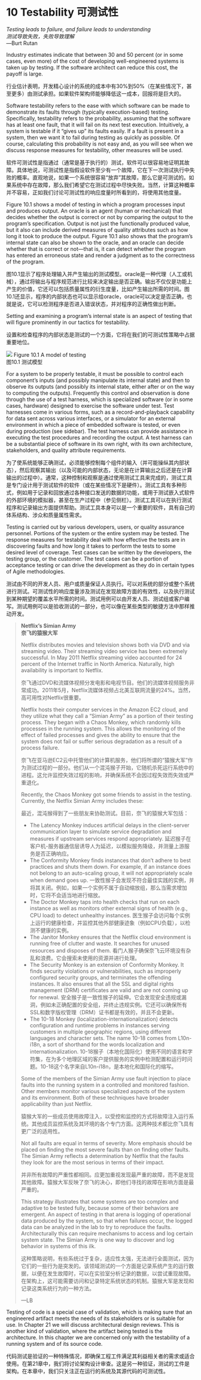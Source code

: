 10 Testability 可测试性
===

<!--https://blog.csdn.net/susemm/article/details/122770698-->

_Testing leads to failure, and failure leads to understanding_   
_测试导致失败，失败导致理解_   
—Burt Rutan

Industry estimates indicate that between 30 and 50 percent (or in some cases, even more) of the cost of developing well-engineered systems is taken up by testing. If the software architect can reduce this cost, the payoff is large.

行业估计表明，开发精心设计的系统的成本中有30%到50%（在某些情况下，甚至更多）由测试承担。如果软件架构师能够降低这一成本，回报将是巨大的。

Software testability refers to the ease with which software can be made to demonstrate its faults through (typically execution-based) testing. Specifically, testability refers to the probability, assuming that the software has at least one fault, that it will fail on its next test execution. Intuitively, a system is testable if it “gives up” its faults easily. If a fault is present in a system, then we want it to fail during testing as quickly as possible. Of course, calculating this probability is not easy and, as you will see when we discuss response measures for testability, other measures will be used.

软件可测试性是指通过（通常是基于执行的）测试，软件可以很容易地证明其故障。具体地说，可测试性是指假设软件至少有一个故障，它在下一次测试执行中失败的概率。直观地说，如果一个系统很容易“放弃”其故障，那么它是可测试的。如果系统中存在故障，那么我们希望它在测试过程中尽快失败。当然，计算这种概率并不容易，正如我们讨论可测试性的响应度量时所看到的，将使用其他度量。

Figure 10.1 shows a model of testing in which a program processes input and produces output. An oracle is an agent (human or mechanical) that decides whether the output is correct or not by comparing the output to the program’s specification. Output is not just the functionally produced value, but it also can include derived measures of quality attributes such as how long it took to produce the output. Figure 10.1 also shows that the program’s internal state can also be shown to the oracle, and an oracle can decide whether that is correct or not—that is, it can detect whether the program has entered an erroneous state and render a judgment as to the correctness of the program.

图10.1显示了程序处理输入并产生输出的测试模型。oracle是一种代理（人工或机械），通过将输出与程序规范进行比较来决定输出是否正确。输出不仅仅是功能上产生的价值，它还可以包括质量属性的衍生度量，比如产生输出所需的时间。图10.1还显示，程序的内部状态也可以显示给oracle，oracle可以决定是否正确，也就是说，它可以检测程序是否进入错误状态，并对程序的正确性做出判断。

Setting and examining a program’s internal state is an aspect of testing that will figure prominently in our tactics for testability.

设置和检查程序的内部状态是测试的一个方面，它将在我们的可测试性策略中占据重要地位。

![](fig.10.1)
Figure 10.1 A model of testing   
图10.1 测试模型

For a system to be properly testable, it must be possible to control each component’s inputs (and possibly manipulate its internal state) and then to observe its outputs (and possibly its internal state, either after or on the way to computing the outputs). Frequently this control and observation is done through the use of a test harness, which is specialized software (or in some cases, hardware) designed to exercise the software under test. Test harnesses come in various forms, such as a record-and-playback capability for data sent across various interfaces, or a simulator for an external environment in which a piece of embedded software is tested, or even during production (see sidebar). The test harness can provide assistance in executing the test procedures and recording the output. A test harness can be a substantial piece of software in its own right, with its own architecture, stakeholders, and quality attribute requirements.

为了使系统能够正确测试，必须能够控制每个组件的输入（并可能操纵其内部状态），然后观察其输出（以及可能的内部状态，无论是在计算输出之后还是在计算输出的过程中）。通常，这种控制和观察是通过使用测试工具来完成的，测试工具是专门设计用于测试软件的软件（或在某些情况下是硬件）。测试工具有多种形式，例如用于记录和回放通过各种接口发送的数据的功能，或用于测试嵌入式软件的外部环境的模拟器，甚至在生产过程中（参见侧栏）。测试工具可以在执行测试程序和记录输出方面提供帮助。测试工具本身可以是一个重要的软件，具有自己的体系结构、涉众和质量属性需求。

Testing is carried out by various developers, users, or quality assurance personnel. Portions of the system or the entire system may be tested. The response measures for testability deal with how effective the tests are in discovering faults and how long it takes to perform the tests to some desired level of coverage. Test cases can be written by the developers, the testing group, or the customer. The test cases can be a portion of acceptance testing or can drive the development as they do in certain types of Agile methodologies.

测试由不同的开发人员、用户或质量保证人员执行。可以对系统的部分或整个系统进行测试。可测试性的响应度量涉及测试在发现故障方面的有效性，以及执行测试到某种期望的覆盖水平所需的时间。测试用例可以由开发人员、测试组或客户编写。测试用例可以是验收测试的一部分，也可以像在某些类型的敏捷方法中那样推动开发。

> **Netflix’s Simian Army**   
> **奈飞的猿猴大军**
>
> Netflix distributes movies and television shows both via DVD and via streaming video. Their streaming video service has been extremely successful. In May 2011 Netflix streaming video accounted for 24 percent of the Internet traffic in North America. Naturally, high availability is important to Netflix.
> 
> 奈飞通过DVD和流媒体视频分发电影和电视节目。他们的流媒体视频服务非常成功。2011年5月，Netflix流媒体视频占北美互联网流量的24%。当然，高可用性对Netflix很重要。
> 
> Netflix hosts their computer services in the Amazon EC2 cloud, and they utilize what they call a “Simian Army” as a portion of their testing process. They began with a Chaos Monkey, which randomly kills processes in the running system. This allows the monitoring of the effect of failed processes and gives the ability to ensure that the system does not fail or suffer serious degradation as a result of a process failure.
> 
> 奈飞在亚马逊EC2云中托管他们的计算机服务，他们将所谓的“猿猴大军”作为测试过程的一部分。他们从一个混沌猴子开始，它随机杀死运行系统中的进程。这允许监控失效过程的影响，并确保系统不会因过程失效而失效或严重退化。
> 
> Recently, the Chaos Monkey got some friends to assist in the testing. Currently, the Netflix Simian Army includes these:
> 
> 最近，混沌猴得到了一些朋友来协助测试。目前，奈飞的猿猴大军包括：
> 
> * The Latency Monkey induces artificial delays in the client-server communication layer to simulate service degradation and measures if upstream services respond appropriately.
>    延迟猴子在客户机-服务器通信层诱导人为延迟，以模拟服务降级，并测量上游服务是否正确响应。
> * The Conformity Monkey finds instances that don’t adhere to best practices and shuts them down. For example, if an instance does not belong to an auto-scaling group, it will not appropriately scale when demand goes up.
>    一致性猴子会发现不符合最佳实践的实例，并将其关闭。例如，如果一个实例不属于自动缩放组，那么当需求增加时，它将不会适当地进行缩放。
> * The Doctor Monkey taps into health checks that run on each instance as well as monitors other external signs of health (e.g., CPU load) to detect unhealthy instances.
>    医生猴子会访问每个实例上运行的健康检查，并监控其他外部健康迹象（例如CPU负载），以检测不健康的实例。
> * The Janitor Monkey ensures that the Netflix cloud environment is running free of clutter and waste. It searches for unused resources and disposes of them.
>    看门人猴子确保奈飞云环境没有杂乱和浪费。它会搜索未使用的资源并进行处理。
> * The Security Monkey is an extension of Conformity Monkey. It finds security violations or vulnerabilities, such as improperly configured security groups, and terminates the offending instances. It also ensures that all the SSL and digital rights management (DRM) certificates are valid and are not coming up for renewal.
>    安全猴子是一致性猴子的延伸。它会发现安全违规或漏洞，例如未正确配置的安全组，并终止违规实例。它还可以确保所有SSL和数字版权管理（DRM）证书都是有效的，并且不会更新。
> * The 10-18 Monkey (localization-internationalization) detects configuration and runtime problems in instances serving customers in multiple geographic regions, using different languages and character sets. The name 10-18 comes from L10n-i18n, a sort of shorthand for the words localization and internationalization.
>    10-18猴子（本地化国际化）使用不同的语言和字符集，在为多个地理区域的客户提供服务的实例中检测配置和运行时问题。10-18这个名字来自L10n-i18n，是本地化和国际化的缩写。
>
> Some of the members of the Simian Army use fault injection to place faults into the running system in a controlled and monitored fashion. Other members monitor various specialized aspects of the system and its environment. Both of these techniques have broader applicability than just Netflix.
> 
> 猿猴大军的一些成员使用故障注入，以受控和监控的方式将故障注入运行系统。其他成员监控系统及其环境的各个专门方面。这两种技术都比奈飞具有更广泛的适用性。
> 
> Not all faults are equal in terms of severity. More emphasis should be placed on finding the most severe faults than on finding other faults. The Simian Army reflects a determination by Netflix that the faults they look for are the most serious in terms of their impact.
> 
> 并非所有故障的严重性都相同。应更加重视发现最严重的故障，而不是发现其他故障。猿猴大军反映了奈飞的决心，即他们寻找的故障在影响方面是最严重的。
> 
> This strategy illustrates that some systems are too complex and adaptive to be tested fully, because some of their behaviors are emergent. An aspect of testing in that arena is logging of operational data produced by the system, so that when failures occur, the logged data can be analyzed in the lab to try to reproduce the faults. Architecturally this can require mechanisms to access and log certain system state. The Simian Army is one way to discover and log behavior in systems of this ilk.
> 
> 这种策略说明，有些系统过于复杂，适应性太强，无法进行全面测试，因为它们的一些行为是突发的。该领域测试的一个方面是记录系统产生的运行数据，以便在发生故障时，可以在实验室分析记录的数据，以尝试重现故障。在架构上，这可能需要访问和记录特定系统状态的机制。猿猴大军是发现和记录这类系统行为的一种方法。
> 
> —LB

Testing of code is a special case of validation, which is making sure that an engineered artifact meets the needs of its stakeholders or is suitable for use. In Chapter 21 we will discuss architectural design reviews. This is another kind of validation, where the artifact being tested is the architecture. In this chapter we are concerned only with the testability of a running system and of its source code.

代码测试是验证的一种特殊情况，即确保工程工件满足其利益相关者的需求或适合使用。在第21章中，我们将讨论架构设计审查。这是另一种验证，测试的工件是架构。在本章中，我们只关注正在运行的系统及其源代码的可测试性。
